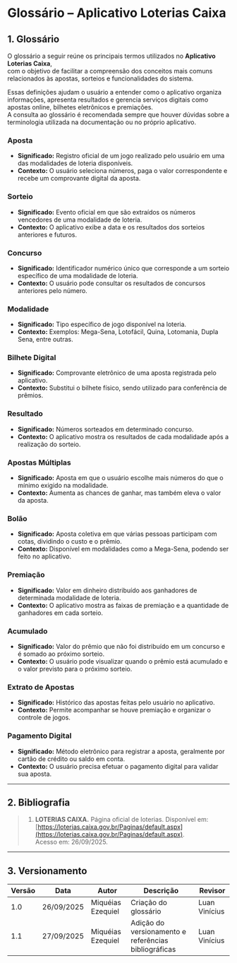 # Glossário – Aplicativo Loterias Caixa

## 1. Glossário

O glossário a seguir reúne os principais termos utilizados no **Aplicativo Loterias Caixa**,  
com o objetivo de facilitar a compreensão dos conceitos mais comuns relacionados às apostas, sorteios e funcionalidades do sistema.  

Essas definições ajudam o usuário a entender como o aplicativo organiza informações, apresenta resultados e gerencia serviços digitais como apostas online, bilhetes eletrônicos e premiações.  
A consulta ao glossário é recomendada sempre que houver dúvidas sobre a terminologia utilizada na documentação ou no próprio aplicativo.  

### Aposta
- **Significado:** Registro oficial de um jogo realizado pelo usuário em uma das modalidades de loteria disponíveis.  
- **Contexto:** O usuário seleciona números, paga o valor correspondente e recebe um comprovante digital da aposta.  

### Sorteio
- **Significado:** Evento oficial em que são extraídos os números vencedores de uma modalidade de loteria.  
- **Contexto:** O aplicativo exibe a data e os resultados dos sorteios anteriores e futuros.  

### Concurso
- **Significado:** Identificador numérico único que corresponde a um sorteio específico de uma modalidade de loteria.  
- **Contexto:** O usuário pode consultar os resultados de concursos anteriores pelo número.  

### Modalidade
- **Significado:** Tipo específico de jogo disponível na loteria.  
- **Contexto:** Exemplos: Mega-Sena, Lotofácil, Quina, Lotomania, Dupla Sena, entre outras.  

### Bilhete Digital
- **Significado:** Comprovante eletrônico de uma aposta registrada pelo aplicativo.  
- **Contexto:** Substitui o bilhete físico, sendo utilizado para conferência de prêmios.  

### Resultado
- **Significado:** Números sorteados em determinado concurso.  
- **Contexto:** O aplicativo mostra os resultados de cada modalidade após a realização do sorteio.  

### Apostas Múltiplas
- **Significado:** Aposta em que o usuário escolhe mais números do que o mínimo exigido na modalidade.  
- **Contexto:** Aumenta as chances de ganhar, mas também eleva o valor da aposta.  

### Bolão
- **Significado:** Aposta coletiva em que várias pessoas participam com cotas, dividindo o custo e o prêmio.  
- **Contexto:** Disponível em modalidades como a Mega-Sena, podendo ser feito no aplicativo.  

### Premiação
- **Significado:** Valor em dinheiro distribuído aos ganhadores de determinada modalidade de loteria.  
- **Contexto:** O aplicativo mostra as faixas de premiação e a quantidade de ganhadores em cada sorteio.  

### Acumulado
- **Significado:** Valor do prêmio que não foi distribuído em um concurso e é somado ao próximo sorteio.  
- **Contexto:** O usuário pode visualizar quando o prêmio está acumulado e o valor previsto para o próximo sorteio.  

### Extrato de Apostas
- **Significado:** Histórico das apostas feitas pelo usuário no aplicativo.  
- **Contexto:** Permite acompanhar se houve premiação e organizar o controle de jogos.  

### Pagamento Digital
- **Significado:** Método eletrônico para registrar a aposta, geralmente por cartão de crédito ou saldo em conta.  
- **Contexto:** O usuário precisa efetuar o pagamento digital para validar sua aposta.  

---

## 2. Bibliografia

> 1. **LOTERIAS CAIXA.** Página oficial de loterias. Disponível em:  
>    [https://loterias.caixa.gov.br/Paginas/default.aspx](https://loterias.caixa.gov.br/Paginas/default.aspx).  
>    Acesso em: 26/09/2025. 

---

## 3. Versionamento

| Versão | Data       | Autor             | Descrição                                           | Revisor        |
|--------|------------|-------------------|-----------------------------------------------------|----------------|
| 1.0    | 26/09/2025 | Miquéias Ezequiel | Criação do glossário                                | Luan Vinícius  |
| 1.1    | 27/09/2025 | Miquéias Ezequiel | Adição do versionamento e referências bibliográficas | Luan Vinícius |


